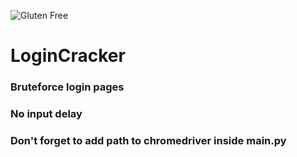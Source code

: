 ![Gluten Free](https://forthebadge.com/images/badges/gluten-free.svg)
# LoginCracker
### Bruteforce login pages
### No input delay
### Don't forget to add path to chromedriver inside main.py


